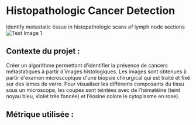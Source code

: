 # Histopathologic Cancer Detection
Identify metastatic tissue in histopathologic scans of lymph node sections
![Test Image 1]("https://storage.googleapis.com/kaggle-competitions/kaggle/11848/logos/header.png?t=2018-11-15-01-52-19")

## Contexte du projet : 
Créer un  algorithme permettant d'identifier la présence de  cancers métastatiques à partir d’images histologiques.
Les images sont obtenues à partir  d'examen microscopique d'une biopsie chirurgical qui est traité et fixé sur des lames de verre. Pour visualiser les différents composants du tissu sous un microscope, les coupes sont teintées avec de l’hématéine (teint noyau bleu, violet très foncée) et l’éosine colore le cytoplasme en rose).

## Métrique utilisée : 


